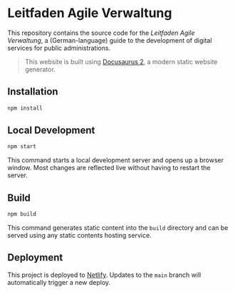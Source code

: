 # Leitfaden Agile Verwaltung

This repository contains the source code for the _Leitfaden Agile Verwaltung_, a (German-language) guide to the development of digital services for public administrations.

> This website is built using [Docusaurus 2](https://docusaurus.io/), a modern static website generator.

## Installation

```bash
npm install
```

## Local Development

```bash
npm start
```

This command starts a local development server and opens up a browser window. Most changes are reflected live without having to restart the server.

## Build

```bash
npm build
```

This command generates static content into the `build` directory and can be served using any static contents hosting service.

## Deployment

This project is deployed to [Netlify](https://www.netlify.com/). Updates to the `main` branch will automatically trigger a new deploy.
